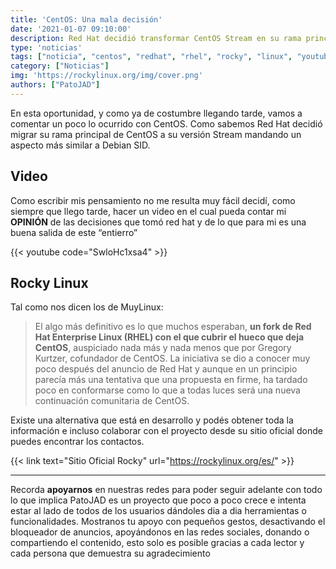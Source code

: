 ```yaml
---
title: 'CentOS: Una mala decisión'
date: '2021-01-07 09:10:00'
description: Red Hat decidió transformar CentOS Stream en su rama principal dando muerte al proyecto CentOS como se lo conocía.'
type: 'noticias'
tags: ["noticia", "centos", "redhat", "rhel", "rocky", "linux", "youtube"]
category: ["Noticias"]
img: 'https://rockylinux.org/img/cover.png'
authors: ["PatoJAD"]
---
```




En esta oportunidad, y como ya de costumbre llegando tarde, vamos a comentar un poco lo ocurrido con CentOS. Como sabemos Red Hat decidió migrar su rama principal de CentOS a su versión Stream mandando un aspecto más similar a Debian SID.




## Video



Como escribir mis pensamiento no me resulta muy fácil decidí, como siempre que llego tarde, hacer un video en el cual pueda contar mi **OPINIÓN** de las decisiones que tomó red hat y de lo que para mi es una buena salida de este “entierro”


{{< youtube code="SwloHc1xsa4" >}}



## Rocky Linux



Tal como nos dicen los de MuyLinux:



> El algo más definitivo es lo que muchos esperaban, **un fork de Red Hat Enterprise Linux (RHEL) con el que cubrir el hueco que deja CentOS**, auspiciado nada más y nada menos que por Gregory Kurtzer, cofundador de CentOS. La iniciativa se dio a conocer muy poco después del anuncio de Red Hat y aunque en un principio parecía más una tentativa que una propuesta en firme, ha tardado poco en conformarse como lo que a todas luces será una nueva continuación comunitaria de CentOS.



Existe una alternativa que está en desarrollo y podés obtener toda la información e incluso colaborar con el proyecto desde su sitio oficial donde puedes encontrar los contactos.


{{< link text="Sitio Oficial Rocky" url="https://rockylinux.org/es/" >}}



---



Recorda **apoyarnos** en nuestras redes para poder seguir adelante con todo lo que implica PatoJAD es un proyecto que poco a poco crece e intenta estar al lado de todos de los usuarios dándoles dia a dia herramientas o funcionalidades. Mostranos tu apoyo con pequeños gestos, desactivando el bloqueador de anuncios, apoyándonos en las redes sociales, donando o compartiendo el contenido, esto solo es posible gracias a cada lector y cada persona que demuestra su agradecimiento
